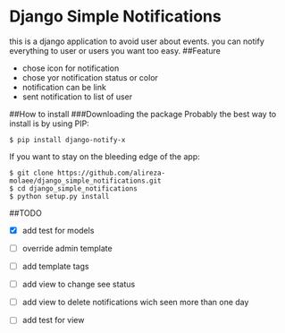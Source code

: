 Django Simple Notifications
===========================
this is a django application to avoid user about events. you can notify everything to user or users you want too easy. 
##Feature
 * chose icon for notification
 * chose yor notification status or color
 * notification can be link
 * sent notification to list of user
 
##How to install
###Downloading the package
Probably the best way to install is by using PIP:
```
$ pip install django-notify-x
```
If you want to stay on the bleeding edge of the app:
```
$ git clone https://github.com/alireza-molaee/django_simple_notifications.git
$ cd django_simple_notifications
$ python setup.py install
```
##TODO
- [x] add test for models
- [ ] override admin template
- [ ] add template tags
- [ ] add view to change see status
- [ ] add view to delete notifications wich seen more than one day 
- [ ] add test for view 
 
